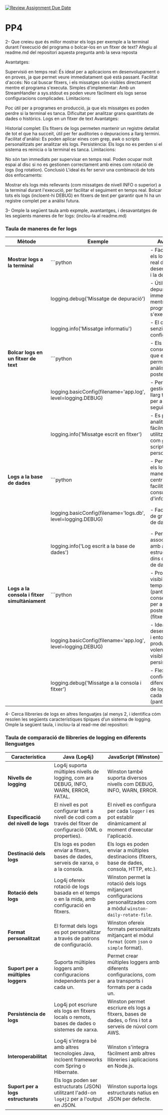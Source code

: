 [![Review Assignment Due Date](https://classroom.github.com/assets/deadline-readme-button-22041afd0340ce965d47ae6ef1cefeee28c7c493a6346c4f15d667ab976d596c.svg)](https://classroom.github.com/a/ULiw8LbN)
# PP4

2- Que creieu que és millor mostrar els logs per exemple a la terminal durant
l'execució del programa o bolcar-los en un fitxer de text? Afegiu al readme.md
del repositori aquesta pregunta amb la seva reposta

Avantatges:

Supervisió en temps real: És ideal per a aplicacions en desenvolupament o en proves, ja que permet veure immediatament què està passant.
Facilitat d'accés: No cal buscar fitxers, i els missatges són visibles directament mentre el programa s'executa.
Simples d'implementar: Amb un StreamHandler a sys.stdout es poden veure fàcilment els logs sense configuracions complicades.
Limitacions:

Poc útil per a programes en producció, ja que els missatges es poden perdre si la terminal es tanca.
Dificultat per analitzar grans quantitats de dades o històrics.
Logs en un fitxer de text
Avantatges:

Historial complet: Els fitxers de logs permeten mantenir un registre detallat de tot el que ha succeït, útil per fer auditories o depuracions a llarg termini.
Facilitat d'anàlisi: Es poden aplicar eines com grep, awk o scripts personalitzats per analitzar els logs.
Persistència: Els logs no es perden si el sistema es reinicia o la terminal es tanca.
Limitacions:

No són tan immediats per supervisar en temps real.
Poden ocupar molt espai al disc si no es gestionen correctament amb eines com rotació de logs (log rotation).
Conclusió
L'ideal és fer servir una combinació de tots dos enfocaments:

Mostrar els logs més rellevants (com missatges de nivell INFO o superior) a la terminal durant l'execució, per facilitar el seguiment en temps real.
Bolcar tots els logs (incloent-hi DEBUG) en fitxers de text per garantir que hi ha un registre complet per a anàlisi futura.


3- Omple la següent taula amb expmple, avantantges, i desavantatges de les
següents maneres de fer logs: (inclou-la al readme.md)

### Taula de maneres de fer logs

| **Mètode**                             | **Exemple**                                                                                        | **Avantatges**                                                                                     | **Desavantatges**                                                                                   |
|----------------------------------------|----------------------------------------------------------------------------------------------------|----------------------------------------------------------------------------------------------------|------------------------------------------------------------------------------------------------------|
| **Mostrar logs a la terminal**         | ```python                                                                                          | - Fàcil de veure els logs en temps real durant el desenvolupament i la depuració.                  | - Els logs es perden quan es tanca la terminal o es reinicia el sistema.                             |
|                                        | logging.debug('Missatge de depuració')                                                             | - Útil per a depurar errors immediatament mentre el programa s'executa.                            | - No es conserva cap registre històric.                                                              |
|                                        | logging.info('Missatge informatiu')                                                                | - El codi és senzill i ràpid de configurar.                                                        | - No és adequat per a sistemes en producció.                                                         |
| **Bolcar logs en un fitxer de text**   | ```python                                                                                          | - Els logs es conserven fins que els eliminem, permetent anàlisis posteriors.                      | - No és tan útil per a la depuració en temps real.                                                   |
|                                        | logging.basicConfig(filename='app.log', level=logging.DEBUG)                                       | - Permet la gestió de logs a llarg termini, ideal per a auditories i seguiment.                    | - Pot ocupar molt d'espai si no es gestionen adequadament (rotació de logs).                        |
|                                        | logging.info('Missatge escrit en fitxer')                                                          | - Es poden analitzar més fàcilment utilitzant eines com *grep*, *awk* o scripts personalitzats.     | - Pot ser necessari configurar la rotació o compressió per evitar que els fitxers creixin massa.    |
| **Logs a la base de dades**            | ```python                                                                                          | - Permet guardar els logs de manera centralitzada i facilitar la cerca i consulta d'informació.    | - Pot ser més lent que escriure els logs a un fitxer de text, depenent de la base de dades utilitzada. |
|                                        | logging.basicConfig(filename='logs.db', level=logging.DEBUG)                                       | - Facilita l'anàlisi de grans volums de dades.                                                     | - Requereix més configuració i pot afegir complexitat al sistema.                                   |
|                                        | logging.info('Log escrit a la base de dades')                                                      | - Permet associar logs amb altres dades estructurades dins de la base de dades.                     | - No sempre és necessari i pot ser excessiu per a aplicacions petites o senzilles.                 |
| **Logs a la consola i fitxer simultàniament** | ```python                                                                                          | - Proporciona la visibilitat en temps real (pantalla) i també conserva els logs per a anàlisis posteriors (fitxer). | - Pot ser redundat en alguns casos si els logs es mostren tant a la pantalla com al fitxer.         |
|                                        | logging.basicConfig(filename='app.log', level=logging.DEBUG)                                       | - Ideal per a desenvolupament i entorns de producció on es volen logs visibles i persistents.       | - Pot generar molts logs, augmentant l'ús d'espai d'emmagatzematge si no es gestiona adequadament.  |
|                                        | logging.debug('Missatge a la consola i fitxer')                                                   | - Flexibilitat per configurar diferents nivells de logs per a cada destinació (pantalla i fitxer). | - Necessita més configuració per gestionar diversos *handlers* adequadament.                        |


4- Cerca llibreries de logs en altres llenguatjes (al menys 2, i identifica cóm resolen les següents característiques típiques d’un sistema de logging. Omple la següent taula, i inclou-la al read-me del repositori:


### Taula de comparació de llibreries de logging en diferents llenguatges

| **Característica**                 | **Java (Log4j)**                                                                           | **JavaScript (Winston)**                                                                 |
|------------------------------------|--------------------------------------------------------------------------------------------|-------------------------------------------------------------------------------------------|
| **Nivells de logging**             | Log4j suporta múltiples nivells de logging, com ara DEBUG, INFO, WARN, ERROR, FATAL.      | Winston també suporta diversos nivells com DEBUG, INFO, WARN, ERROR.                     |
| **Especificació del nivell de logs** | El nivell es pot configurar tant a nivell de codi com a través del fitxer de configuració (XML o properties). | El nivell es configura per cada `logger` i es pot establir dinàmicament al moment d'executar l'aplicació. |
| **Destinació dels logs**           | Els logs es poden enviar a fitxers, bases de dades, serveis de xarxa, o a la consola.      | Els logs es poden enviar a múltiples destinacions (fitxers, base de dades, consola, HTTP, etc.). |
| **Rotació dels logs**              | Log4j ofereix rotació de logs basada en el temps o en la mida, amb configuració en fitxers. | Winston permet la rotació dels logs mitjançant configuracions personalitzades com a mòdul `winston-daily-rotate-file`. |
| **Format personalitzat**           | El format dels logs es pot personalitzar a través de patrons de configuració.             | Winston ofereix formats personalitzats mitjançant el mòdul `format` (com `json` o `simple` format). |
| **Suport per a múltiples loggers** | Suporta múltiples loggers amb configuracions independents per a cada un.                  | Permet crear múltiples loggers amb diferents configuracions, com ara transports i formats per a cada un. |
| **Persistència de logs**           | Log4j pot escriure els logs en fitxers locals o remots, bases de dades o sistemes de xarxa. | Winston permet escriure els logs a fitxers, bases de dades, o fins i tot a serveis de núvol com AWS. |
| **Interoperabilitat**              | Log4j s'integra bé amb altres tecnologies Java, incloent frameworks com Spring o Hibernate. | Winston s'integra fàcilment amb altres llibreries i aplicacions en Node.js.              |
| **Suport per a logs estructurats**  | Els logs poden ser estructurats (JSON) utilitzant l'add-on `log4j2` per a l'output en JSON. | Winston suporta logs estructurats natius en JSON per defecte.                             |



